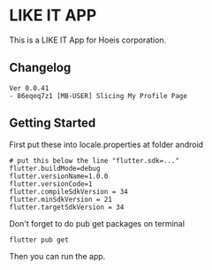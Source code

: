 # LIKE IT APP

This is a LIKE IT App for Hoeis corporation.

## Changelog

```text
Ver 0.0.41
- 86eqeq7z1 [MB-USER] Slicing My Profile Page
```

## Getting Started

First put these into locale.properties at folder android

```text
# put this below the line "flutter.sdk=..."
flutter.buildMode=debug
flutter.versionName=1.0.0
flutter.versionCode=1
flutter.compileSdkVersion = 34
flutter.minSdkVersion = 21
flutter.targetSdkVersion = 34
```

Don't forget to do pub get packages on terminal

```shell
flutter pub get
```

Then you can run the app.
